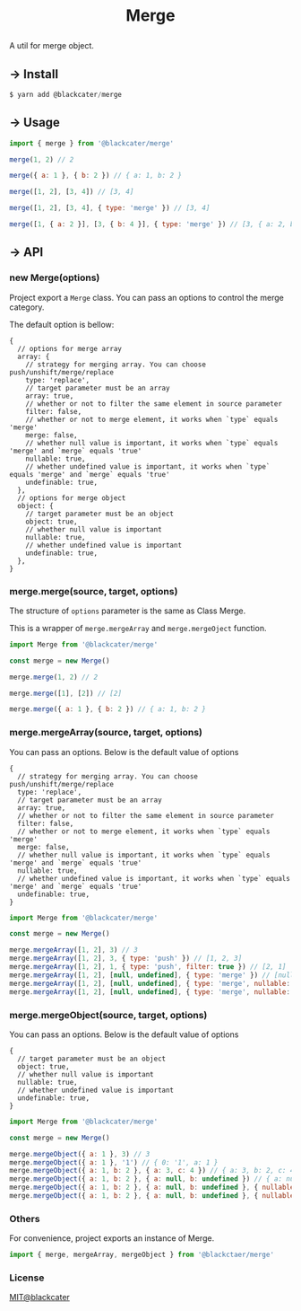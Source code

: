 # <p style="text-align: center"><span class="font-weight: bolder; font-size: 2em;">M</span>erge</p>

A util for merge object.


## → Install

```javascript
$ yarn add @blackcater/merge
```


## → Usage

```javascript
import { merge } from '@blackcater/merge'

merge(1, 2) // 2

merge({ a: 1 }, { b: 2 }) // { a: 1, b: 2 }

merge([1, 2], [3, 4]) // [3, 4]

merge([1, 2], [3, 4], { type: 'merge' }) // [3, 4]

merge([1, { a: 2 }], [3, { b: 4 }], { type: 'merge' }) // [3, { a: 2, b: 4 }]
```


## → API

### new Merge(options)

Project export a `Merge` class. You can pass an options to control the merge category.

The default option is bellow:

```
{
  // options for merge array
  array: {
    // strategy for merging array. You can choose push/unshift/merge/replace
    type: 'replace',
    // target parameter must be an array
    array: true,
    // whether or not to filter the same element in source parameter
    filter: false,
    // whether or not to merge element, it works when `type` equals 'merge'
    merge: false,
    // whether null value is important, it works when `type` equals 'merge' and `merge` equals 'true'
    nullable: true,
    // whether undefined value is important, it works when `type` equals 'merge' and `merge` equals 'true'
    undefinable: true,
  },
  // options for merge object
  object: {
    // target parameter must be an object
    object: true,
    // whether null value is important
    nullable: true,
    // whether undefined value is important
    undefinable: true,
  },
}
```

### merge.merge(source, target, options)

The structure of `options` parameter is the same as Class Merge.

This is a wrapper of `merge.mergeArray` and `merge.mergeOject` function.

```javascript
import Merge from '@blackcater/merge'

const merge = new Merge()

merge.merge(1, 2) // 2

merge.merge([1], [2]) // [2]

merge.merge({ a: 1 }, { b: 2 }) // { a: 1, b: 2 }
```

### merge.mergeArray(source, target, options)

You can pass an options. Below is the default value of options

```
{
  // strategy for merging array. You can choose push/unshift/merge/replace
  type: 'replace',
  // target parameter must be an array
  array: true,
  // whether or not to filter the same element in source parameter
  filter: false,
  // whether or not to merge element, it works when `type` equals 'merge'
  merge: false,
  // whether null value is important, it works when `type` equals 'merge' and `merge` equals 'true'
  nullable: true,
  // whether undefined value is important, it works when `type` equals 'merge' and `merge` equals 'true'
  undefinable: true,
}
```

```javascript
import Merge from '@blackcater/merge'

const merge = new Merge()

merge.mergeArray([1, 2], 3) // 3
merge.mergeArray([1, 2], 3, { type: 'push' }) // [1, 2, 3]
merge.mergeArray([1, 2], 1, { type: 'push', filter: true }) // [2, 1]
merge.mergeArray([1, 2], [null, undefined], { type: 'merge' }) // [null, undefined]
merge.mergeArray([1, 2], [null, undefined], { type: 'merge', nullable: false }) // [1, undefined]
merge.mergeArray([1, 2], [null, undefined], { type: 'merge', nullable: false, undefinable: false }) // [1, 2]
```

### merge.mergeObject(source, target, options)

You can pass an options. Below is the default value of options

```
{
  // target parameter must be an object
  object: true,
  // whether null value is important
  nullable: true,
  // whether undefined value is important
  undefinable: true,
}
```

```javascript
import Merge from '@blackcater/merge'

const merge = new Merge()

merge.mergeObject({ a: 1 }, 3) // 3
merge.mergeObject({ a: 1 }, '1') // { 0: '1', a: 1 }
merge.mergeObject({ a: 1, b: 2 }, { a: 3, c: 4 }) // { a: 3, b: 2, c: 4 }
merge.mergeObject({ a: 1, b: 2 }, { a: null, b: undefined }) // { a: null, b: undefined }
merge.mergeObject({ a: 1, b: 2 }, { a: null, b: undefined }, { nullable: false }) // { a: 1, b: undefined }
merge.mergeObject({ a: 1, b: 2 }, { a: null, b: undefined }, { nullable: false, undefinable: false }) // { a: 1, b: 2 }
```

### Others

For convenience, project exports an instance of Merge.

```javascript
import { merge, mergeArray, mergeObject } from '@blackctaer/merge'
```

### License

[MIT@blackcater](LICENSE)
